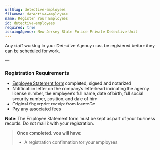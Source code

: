 ```yaml
---
urlSlug: detective-employees
filename: detective-employees
name: Register Your Employees
id: detective-employees
required: true
issuingAgency: New Jersey State Police Private Detective Unit
---
```

Any staff working in your Detective Agency must be registered before they can be scheduled for work.
 
—
 
### Registration Requirements
- [Employee Statement form](https://www.nj.gov/njsp/private-detective/pdf/pd-agency-statement.pdf) completed, signed and notarized 
- Notification letter on the company’s letterhead indicating the agency license number, the employee’s full name, date of birth, full social security number, position, and date of hire
- Original fingerprint receipt from IdentoGo
- Pay any associated fees  
 
**Note:** The Employee Statement form must be kept as part of your business records. Do not mail it with your registration.  
 
>**Once completed, you will have:**
>- A registration confirmation for your employees
